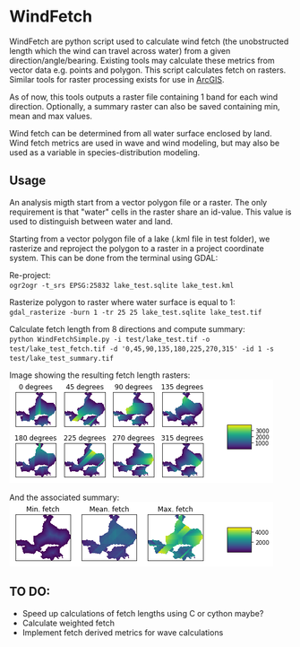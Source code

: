 # WindFetch
WindFetch are python script used to calculate wind fetch (the unobstructed length which the wind can travel across water) from a given direction/angle/bearing. Existing tools may calculate these metrics from vector data e.g. points and polygon. This script calculates fetch on rasters. Similar tools for raster processing exists for use in [ArcGIS](https://umesc.usgs.gov/management/dss/wind_fetch_wave_models_2012update.html). 

As of now, this tools outputs a raster file containing 1 band for each wind direction. Optionally, a summary raster can also be saved containing min, mean and max values. 

Wind fetch can be determined from all water surface enclosed by land. Wind fetch metrics are used in wave and wind modeling, but may also be used as a variable in species-distribution modeling.

## Usage
An analysis migth start from a vector polygon file or a raster. The only requirement is that "water" cells in the raster share an id-value. This value is used to distinguish between water and land. 

Starting from a vector polygon file of a lake (.kml file in test folder), we rasterize and reproject the polygon to a raster in a project coordinate system. This can be done from the terminal using GDAL:

Re-project:  
`ogr2ogr -t_srs EPSG:25832 lake_test.sqlite lake_test.kml`

Rasterize polygon to raster where water surface is equal to 1:  
`gdal_rasterize -burn 1 -tr 25 25 lake_test.sqlite lake_test.tif`

Calculate fetch length from 8 directions and compute summary:  
`python WindFetchSimple.py -i test/lake_test.tif -o test/lake_test_fetch.tif -d '0,45,90,135,180,225,270,315' -id 1 -s test/lake_test_summary.tif`

Image showing the resulting fetch length rasters:  
![alt text](https://github.com/KennethTM/WindFetch/blob/master/test/lake_test_fetch.png)

And the associated summary:  
![alt text](https://github.com/KennethTM/WindFetch/blob/master/test/lake_test__summary.png)

## TO DO:
* Speed up calculations of fetch lengths using C or cython maybe?
* Calculate weighted fetch
* Implement fetch derived metrics for wave calculations

